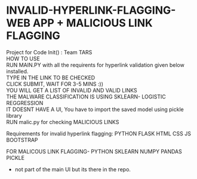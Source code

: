 # INVALID-HYPERLINK-FLAGGING-WEB APP + MALICIOUS LINK FLAGGING
Project for Code Init() : Team TARS
<br>HOW TO USE
<br> RUN MAIN.PY with all the requirents for hyperlink validation given below installed.
<br>TYPE IN THE LINK TO BE CHECKED
<br>CLICK SUBMIT, WAIT FOR 3-5 MINS :))
<br> YOU WILL GET A LIST OF INVALID AND VALID LINKS
<br> THE MALWARE CLASSIFICATION IS USING SKLEARN- LOGISTIC REGGRESSION
<br> IT DOESNT HAVE A UI, You have to import the saved model using pickle library
<br>RUN malic.py for checking MALICIOUS LINKS

Requirements for invalid hyperlink flagging:
PYTHON
FLASK
HTML
CSS
JS
BOOTSTRAP

FOR MALICOUS LINK FLAGGING-
PYTHON
SKLEARN
NUMPY
PANDAS
PICKLE
-	not part of the main UI but its there in the repo.

